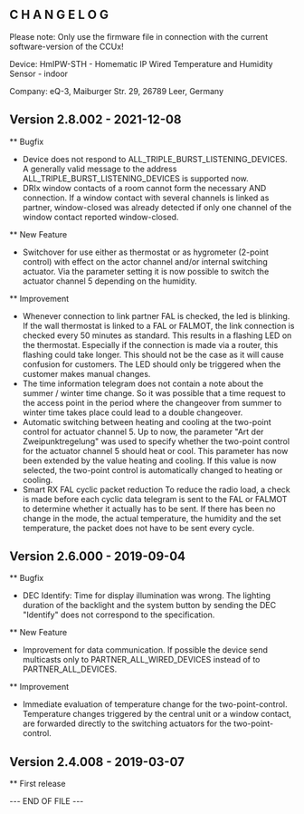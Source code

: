 ﻿C H A N G E L O G
-----------------

Please note: Only use the firmware file in connection with the current software-version
of the CCUx!

Device: HmIPW-STH - Homematic IP Wired Temperature and Humidity Sensor - indoor

Company: eQ-3, Maiburger Str. 29, 26789 Leer, Germany


Version 2.8.002 - 2021-12-08
--------------------------------------------------------------

** Bugfix
   * Device does not respond to ALL_TRIPLE_BURST_LISTENING_DEVICES.
      A generally valid message to the address ALL_TRIPLE_BURST_LISTENING_DEVICES is
      supported now.
   * DRIx window contacts of a room cannot form the necessary AND connection.
      If a window contact with several channels is linked as partner, window-closed was
      already detected if only one channel of the window contact reported window-closed.

** New Feature
   * Switchover for use either as thermostat or as hygrometer (2-point control) with
     effect on the actor channel and/or internal switching actuator.
      Via the parameter setting it is now possible to switch the actuator channel 5
      depending on the humidity.

** Improvement
   * Whenever connection to link partner FAL is checked, the led is blinking.
      If the wall thermostat is linked to a FAL or FALMOT, the link connection is
      checked every 50 minutes as standard. This results in a flashing LED on the
      thermostat. Especially if the connection is made via a router, this flashing could
      take longer. This should not be the case as it will cause confusion for customers.
      The LED should only be triggered when the customer makes manual changes.
   * The time information telegram does not contain a note about the summer / winter
     time change.
      So it was possible that a time request to the access point in the period where the
      changeover from summer to winter time takes place could lead to a double
      changeover.
   * Automatic switching between heating and cooling at the two-point control for
     actuator channel 5.
      Up to now, the parameter "Art der Zweipunktregelung" was used to specify whether
      the two-point control for the actuator channel 5 should heat or cool. This
      parameter has now been extended by the value heating and cooling. If this value is
      now selected, the two-point control is automatically changed to heating or
      cooling.
   * Smart RX FAL cyclic packet reduction
      To reduce the radio load, a check is made before each cyclic data telegram is sent
      to the FAL or FALMOT to determine whether it actually has to be sent. If there has
      been no change in the mode, the actual temperature, the humidity and the set
      temperature, the packet does not have to be sent every cycle.


Version 2.6.000 - 2019-09-04
--------------------------------------------------------------

** Bugfix
   * DEC Identify: Time for display illumination was wrong.
      The lighting duration of the backlight and the system button by sending the DEC
      "Identify" does not correspond to the specification.

** New Feature
   * Improvement for data communication.
      If possible the device send multicasts only to PARTNER_ALL_WIRED_DEVICES instead
      of to PARTNER_ALL_DEVICES.

** Improvement
   * Immediate evaluation of temperature change for the two-point-control.
      Temperature changes triggered by the central unit or a window contact, are
      forwarded directly to the switching actuators for the two-point-control.


Version 2.4.008 - 2019-03-07
--------------------------------------------------------------

** First release


--- END OF FILE ---